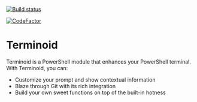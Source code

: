 [![Build status](https://ci.appveyor.com/api/projects/status/v908ue1n51q6a3hs?svg=true)](https://ci.appveyor.com/project/alexwnovak/terminoid)

[![CodeFactor](https://www.codefactor.io/repository/github/alexwnovak/terminoid/badge)](https://www.codefactor.io/repository/github/alexwnovak/terminoid)

# Terminoid

Terminoid is a PowerShell module that enhances your PowerShell terminal. With Terminoid, you can:

- Customize your prompt and show contextual information
- Blaze through Git with its rich integration
- Build your own sweet functions on top of the built-in hotness

